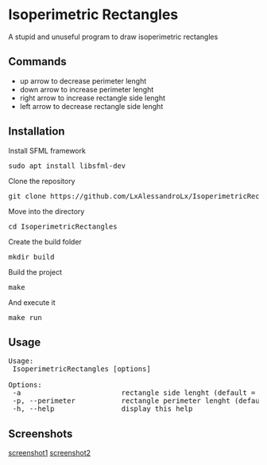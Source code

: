 # Isoperimetric Rectangles
A stupid and unuseful program to draw isoperimetric rectangles

## Commands
- up arrow to decrease perimeter lenght
- down arrow to increase perimeter lenght
- right arrow to increase rectangle side lenght
- left arrow to decrease rectangle side lenght

## Installation
Install SFML framework
<pre>
sudo apt install libsfml-dev
</pre>
Clone the repository
<pre>
git clone https://github.com/LxAlessandroLx/IsoperimetricRectangles.git
</pre>
Move into the directory
<pre>
cd IsoperimetricRectangles
</pre>
Create the build folder
<pre>
mkdir build
</pre>
Build the project
<pre>
make
</pre>
And execute it
<pre>
make run
</pre>

## Usage
<pre>
Usage: 
 IsoperimetricRectangles [options]

Options:
 -a                        rectangle side lenght (default = 200)
 -p, --perimeter           rectangle perimeter lenght (default = 600)
 -h, --help                display this help
</pre>

## Screenshots
[screenshot1](screenshots/screenshot1.png)
[screenshot2](screenshots/screenshot2.png)
